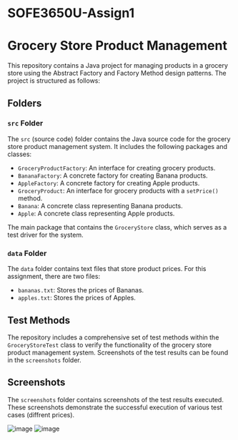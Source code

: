 # SOFE3650U-Assign1
 
# Grocery Store Product Management

This repository contains a Java project for managing products in a grocery store using the Abstract Factory and Factory Method design patterns. The project is structured as follows:

## Folders

### `src` Folder

The `src` (source code) folder contains the Java source code for the grocery store product management system. It includes the following packages and classes:

  - `GroceryProductFactory`: An interface for creating grocery products.
  - `BananaFactory`: A concrete factory for creating Banana products.
  - `AppleFactory`: A concrete factory for creating Apple products.
  - `GroceryProduct`: An interface for grocery products with a `setPrice()` method.
  - `Banana`: A concrete class representing Banana products.
  - `Apple`: A concrete class representing Apple products.

The main package that contains the `GroceryStore` class, which serves as a test driver for the system.

### `data` Folder

The `data` folder contains text files that store product prices. For this assignment, there are two files:
- `bananas.txt`: Stores the prices of Bananas.
- `apples.txt`: Stores the prices of Apples.

## Test Methods

The repository includes a comprehensive set of test methods within the `GroceryStoreTest` class to verify the functionality of the grocery store product management system. Screenshots of the test results can be found in the `screenshots` folder.

## Screenshots

The `screenshots` folder contains screenshots of the test results executed. These screenshots demonstrate the successful execution of various test cases (diffrent prices).

![image](https://github.com/Fosrock21/SOFE3650U-Assign1/assets/114538241/a9aa4211-755e-4a00-9ea9-b73d4d5ba7e6)
![image](https://github.com/Fosrock21/SOFE3650U-Assign1/assets/114538241/f087f341-6416-4b4f-8101-1cc317fc203f)

